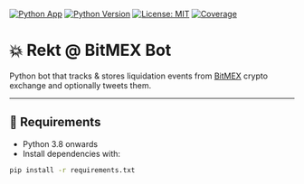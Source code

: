 [![Python App](https://github.com/laisee/rektbitmex/actions/workflows/python-app.yml/badge.svg)](https://github.com/laisee/rektbitmex/actions/workflows/python-app.yml)
[![Python Version](https://img.shields.io/badge/python-3.8%2B-blue.svg)](https://www.python.org/)
[![License: MIT](https://img.shields.io/badge/License-MIT-yellow.svg)](https://opensource.org/licenses/MIT)
[![Coverage](https://codecov.io/gh/laisee/rektbitmex/branch/main/graph/badge.svg)](https://codecov.io/gh/laisee/rektbitmex)

# 💥 Rekt @ BitMEX Bot

Python bot that tracks & stores liquidation events from [BitMEX](www.bitmex.com) crypto exchange and optionally tweets them.

---

## 🚀 Requirements

- Python 3.8 onwards
- Install dependencies with:

```bash
pip install -r requirements.txt
